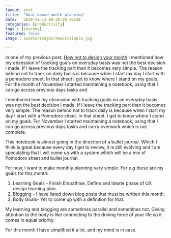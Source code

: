 ```yaml
---
layout: post
title:  "Goal based month planning"
date:   2019-11-11 09:30:00 +0530
categories: [productivity]
tags : [journey]
featured: false
image : assets/images/keepitsimple.jpg

---
```


In one of my previous post, [How not to design your month](https://sumgup.github.io/mysecondlife/HowNotToDesignYourMonth/)  I mentioned how my obsession of tracking goals on everyday basis was not the best decision I made.  If I leave the tracking part than it becomes very simple.  The reason behind not to track on daily basis is because when I start my day I start with a pomodoro sheet.  In that sheet I get to know where I stand on my goals.  For the month of November I started maintaining a notebook, using that I can go across previous days tasks and 

 I mentioned how my obsession with tracking goals on an everyday basis was not the best decision I made. If I leave the tracking part than it becomes very simple. The reason behind not to track daily is because when I start my day I start with a Pomodoro sheet. In that sheet, I get to know where I stand on my goals. For November I started maintaining a notebook, using that I can go across previous days tasks and carry overwork which is not complete. 

This notebook is almost going in the direction of a bullet journal.  Which I think is great because every day I get to review, it is still evolving and I am speculating that I will come up with a system which will be a mix of Pomodoro sheet and bullet journal.  


For now, I want to make monthly planning very simple. For e.g these are my goals for this month:

1. Learning Goals - Finish Empathise, Define and Ideate phase of UX design learning plan.
2. Blogging - I have listed down blog posts that must be written this month. 
3. Body Goals- Yet to come up with a definition for that.

My learning and blogging are sometimes parallel and sometimes not.  Giving attention to the body is like connecting to the driving force of your life so it comes in equal priority.  

For this month I have simplified it a lot, and my mind is in ease. 
